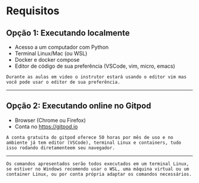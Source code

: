 # Requisitos

## Opção 1: Executando localmente

- Acesso a um computador com Python
- Terminal Linux/Mac (ou WSL)
- Docker e docker compose
- Editor de código de sua preferência (VSCode, vim, micro, emacs)

```admonish info
Durante as aulas em video o instrutor estará usando o editor vim mas você pode usar o editor de sua preferência.
```

---

## Opção 2: Executando online no Gitpod

- Browser (Chrome ou Firefox)
- Conta no https://gitpod.io

```admonish tip
A conta gratuita do gitpod oferece 50 horas por mês de uso e no ambiente já tem editor (VSCode), terminal Linux e containers, tudo isso rodando diretamenteem seu navegador.
```

---

```admonish warning
Os comandos apresentados serão todos executados em um terminal Linux, se estiver no Windows recomendo usar o WSL, uma máquina virtual ou um container Linux, ou por conta própria adaptar os comandos necessários.
```
